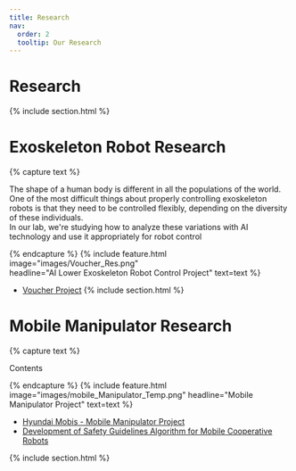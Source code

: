 ```yaml
---
title: Research
nav:
  order: 2
  tooltip: Our Research
---
```


# <i class="fas fa-search"></i> Research


{% include section.html %}
# Exoskeleton Robot Research
{% capture text %}

<!-- 채워주셔야할 부분 -->
The shape of a human body is different in all the populations of the world. One of the most difficult things about properly controlling exoskeleton robots is that they need to be controlled flexibly, depending on the diversity of these individuals.  
In our lab, we're studying how to analyze these variations with AI technology and use it appropriately for robot control

{% endcapture %}
{%
  include feature.html
  image="images/Voucher_Res.png"  
  headline="AI Lower Exoskeleton Robot Control Project"
  text=text
%}

- [Voucher Project](https://hyharco.github.io/project/#voucher-project---2204--2312)
{% include section.html %}
  
  
  
  
  
# Mobile Manipulator Research
{% capture text %}
<!-- 채워주셔야할 부분 -->
Contents 

{% endcapture %}
{%
  include feature.html
  image="images/mobile_Manipulator_Temp.png"
  headline="Mobile Manipulator Project"
  text=text
%}
- [Hyundai Mobis - Mobile Manipulator Project](https://hyharco.github.io/project/#hyundai-mobis-mobile-manipulator---2208--2404)   
- [Development of Safety Guidelines Algorithm for Mobile Cooperative Robots](https://hyharco.github.io/project/#safety-guidelines-algorithm-for-mobile-cooperative-robots---2207--2209)

{% include section.html %}









<!-- 
# Other Research
{%
  include feature.html
  image="images/research2.jpg"
  headline="Other Projects"
  text="this is Example"
%}


{% capture col1 %}
{%
  include figure.html
  image="images/Exorobot_Research_Temp.png"
  caption="Example Image"
%}
{% endcapture %}
{% capture col2 %}
{%
  include figure.html
  image="images/mobile_Manipulator_Temp.png"
  caption="image_explanation"
%}
{% endcapture %}
{% include two-col.html col1=col1 col2=col2 %}


 -->
